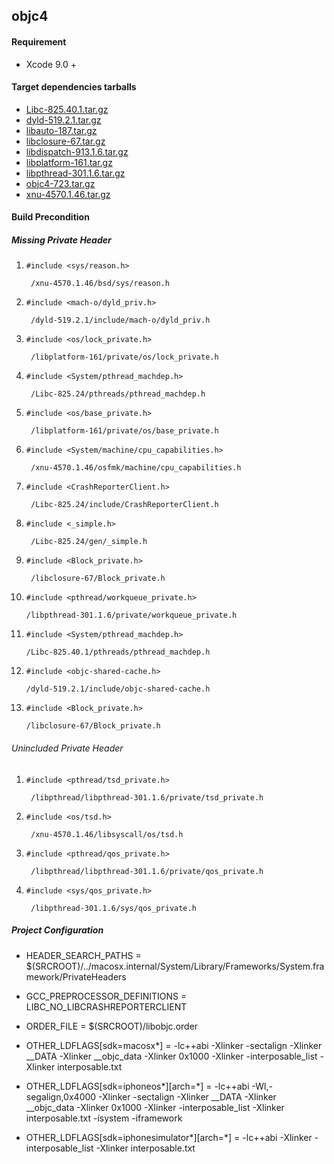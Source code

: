 ## objc4

#### Requirement 

- Xcode 9.0 +

#### Target dependencies tarballs

- [Libc-825.40.1.tar.gz](https://opensource.apple.com/tarballs/Libc/Libc-825.24.tar.gz)
- [dyld-519.2.1.tar.gz](https://opensource.apple.com/tarballs/dyld/dyld-519.2.1.tar.gz)
- [libauto-187.tar.gz](https://opensource.apple.com/tarballs/libauto/libauto-187.tar.gz)
- [libclosure-67.tar.gz](https://opensource.apple.com/tarballs/libclosure/libclosure-67.tar.gz)
- [libdispatch-913.1.6.tar.gz](https://opensource.apple.com/tarballs/libdispatch/libdispatch-913.1.6.tar.gz)
- [libplatform-161.tar.gz](https://opensource.apple.com/tarballs/libplatform/libplatform-161.tar.gz)
- [libpthread-301.1.6.tar.gz](https://opensource.apple.com/tarballs/libpthread/libpthread-301.1.6.tar.gz)
- [objc4-723.tar.gz](https://opensource.apple.com/tarballs/objc4/objc4-723.tar.gz)
- [xnu-4570.1.46.tar.gz](https://opensource.apple.com/tarballs/xnu/xnu-4570.1.46.tar.gz)


#### Build Precondition

##### Missing Private Header 

1. `#include <sys/reason.h>`

        /xnu-4570.1.46/bsd/sys/reason.h

2. `#include <mach-o/dyld_priv.h>`

        /dyld-519.2.1/include/mach-o/dyld_priv.h

3. `#include <os/lock_private.h>`

        /libplatform-161/private/os/lock_private.h

4. `#include <System/pthread_machdep.h>`

        /Libc-825.24/pthreads/pthread_machdep.h

5. `#include <os/base_private.h>`

        /libplatform-161/private/os/base_private.h

6. `#include <System/machine/cpu_capabilities.h>` 

        /xnu-4570.1.46/osfmk/machine/cpu_capabilities.h

7. `#include <CrashReporterClient.h>` 

        /Libc-825.24/include/CrashReporterClient.h

8. `#include <_simple.h>`

        /Libc-825.24/gen/_simple.h

9. `#include <Block_private.h>`

        /libclosure-67/Block_private.h

10. `#include <pthread/workqueue_private.h>`

        /libpthread-301.1.6/private/workqueue_private.h

11. `#include <System/pthread_machdep.h>`

        /Libc-825.40.1/pthreads/pthread_machdep.h

12. `#include <objc-shared-cache.h>`

        /dyld-519.2.1/include/objc-shared-cache.h

13. `#include <Block_private.h>`
    
        /libclosure-67/Block_private.h


###### Unincluded Private Header

1. `#include <pthread/tsd_private.h>`
        
        /libpthread/libpthread-301.1.6/private/tsd_private.h

2. `#include <os/tsd.h>`

        /xnu-4570.1.46/libsyscall/os/tsd.h


3. `#include <pthread/qos_private.h>`

        /libpthread/libpthread-301.1.6/private/qos_private.h

4. `#include <sys/qos_private.h>`

        /libpthread-301.1.6/sys/qos_private.h
        

##### Project Configuration

- HEADER_SEARCH_PATHS = $(SRCROOT)/../macosx.internal/System/Library/Frameworks/System.framework/PrivateHeaders

- GCC_PREPROCESSOR_DEFINITIONS = LIBC_NO_LIBCRASHREPORTERCLIENT

- ORDER_FILE = $(SRCROOT)/libobjc.order

- OTHER_LDFLAGS[sdk=macosx*] = -lc++abi -Xlinker -sectalign -Xlinker __DATA -Xlinker __objc_data -Xlinker 0x1000 -Xlinker -interposable_list -Xlinker interposable.txt

- OTHER_LDFLAGS[sdk=iphoneos*][arch=*] = -lc++abi -Wl,-segalign,0x4000 -Xlinker -sectalign -Xlinker __DATA -Xlinker __objc_data -Xlinker 0x1000 -Xlinker -interposable_list -Xlinker interposable.txt -isystem -iframework
- OTHER_LDFLAGS[sdk=iphonesimulator*][arch=*] = -lc++abi -Xlinker -interposable_list -Xlinker interposable.txt
